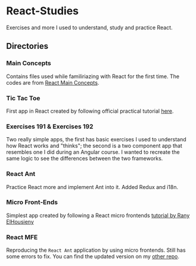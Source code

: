 # React-Studies
Exercises and more I used to understand, study and practice React.

## Directories
### Main Concepts
Contains files used while familiriazing with React for the first time. 
The codes are from [React Main Concepts](https://reactjs.org/docs/hello-world.html).

### Tic Tac Toe
First app in React created by following official practical tutorial [here](https://reactjs.org/tutorial/tutorial.html).

### Exercises 191 & Exercises 192
Two really simple apps, the first has basic exercises I used to understand how React works and "thinks"; the second is a two component app that resembles one I did during an Angular course. I wanted to recreate the same logic to see the differences between the two frameworks.

### React Ant
Practice React more and implement Ant into it. Added Redux and i18n.

### Micro Front-Ends 
Simplest app created by following a React micro frontends [tutorial by Rany ElHousieny](https://medium.com/nerd-for-tech/micro-front-ends-hands-on-project-63bd3327e162)

### React MFE
Reproducing the `React Ant` application by using micro frontends. Still has some errors to fix. You can find the updated version on my [other repo](https://github.com/mpellicc/react-micro-frontends).
